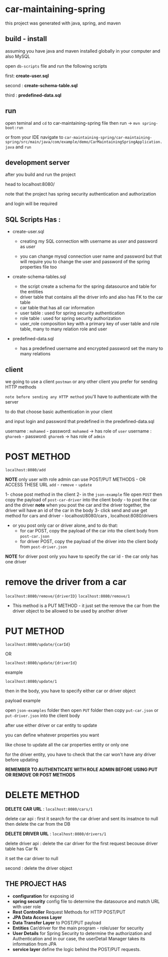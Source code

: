# car-maintaining-spring

this project was generated with java, spring, and maven

## build - install 

assuming you have java and maven installed globally in your computer and also MySQL 

open `db-scripts` file and run the following scripts 

first: **create-user.sql**

second : **create-schema-table.sql**  

third : **predefined-data.sql**

## run 

open teminal and `cd` to car-maintaining-spring file then run -> `mvn spring-boot:run`

or from your IDE navigate to `car-maintaining-spring/car-maintaining-spring/src/main/java/com/example/demo/CarMaintainingSpringApplication.java` and `run`

## development server 

after you build and run the project

head to localhost:8080/ 

note that the project has spring security authentication and authorization 

and login will be required 

## SQL Scripts Has : 

 - create-user.sql 
    - creating my SQL connection with username as *user* and password as *user*

    - you can change mysql connection user name and password but that will require you to change the user and  password of the spring properties file too 

 - create-schema-tables.sql
    - the script create a schema for the spring datasource and table for the entities 
    - driver table that contains all the driver info and also has FK to the car table  
    - car table that has all car information  
    - user table : used for spring security authentication 
    - role table : used for spring security authorization 
    - user_role composition key with a primary key of user table and role table, many to many relation role and user 

 - predefined-data.sql 
    - has a predefined username and encrypted password set the many to many relations  
 


## client 

we going to use a client `postman` or any other client you prefer for sending HTTP methods

`note before sending any HTTP method` you'll have to authenticate with the server 

to do that choose basic authentication in your client 

and input login and password that predefined in the predefined-data.sql

username : `mohamed` - password: `mohamed` ->  has role of `user` 
username : `ghareeb` - password: `ghareeb` ->  has role of `admin` 

# POST METHOD  

`localhost:8080/add`

**NOTE** only user with role admin can use POST/PUT METHODS - OR ACCESS THESE URL `add` - `remove` - `update`

1- chose post method in the client 
2- in the `json-example` file open `POST` then copy the payload of `post-car-driver` into the client body 
    - to post the car and the driver 
    **note** when you post the car and the driver together, the driver will have an id of the car in the body 
3- click send and use get method for cars and driver  - localhost/8080/cars , localhost:8080/drivers

- or you post only car or driver alone, and to do that:
    - for car POST, copy the payload of the car into the client body from `post-car.json`
    - for driver POST, copy the payload of the driver into the client body from `post-driver.json`

**NOTE**
for driver post only you have to specify the car id - the car only has one driver 

# remove the driver from a car  

`localhost:8080/remove/{driverID}`
`localhost:8080/remove/1`

* This method is a PUT METHOD - it just set the remove the car from the driver object to be allowed to be used by another driver 


# PUT METHOD 

`localhost:8080/update/{carId}`

OR

`localhost:8080/update/{driverId}`

example 

`localhost:8080/update/1`

then in the body, you have to specify either car or driver object 

payload example 

open `json-examples` folder then open `PUT` folder then copy `put-car.json` or `put-driver.json` into the client body 

after use either driver or car entity to update 

you can define whatever properties you want 

like chose to update all the car properties entity or only one 

for the driver entity, you have to check that the car won't have any driver before updating 



**REMEMBER TO AUTHENTICATE WITH ROLE ADMIN BEFORE USING PUT OR REMOVE OR POST METHODS**

# DELETE METHOD 

 **DELETE CAR URL** : `localhost:8080/cars/1`

 delete car api : first it search for the car driver and sent its insatnce to null then delete the car from the DB 

 **DELETE DRIVER URL** : `localhost:8080/drivers/1`

 delete driver api : delete the car driver for the first request becouse driver table has Car fk 

 it set the car driver to null 

 second : delete the driver object 


## THE PROJECT HAS 

* **configuration** for exposing id 
* **spring security** config file to determine the datasource and match URL with user role 
* **Rest Controller**  Request Methods for HTTP POST/PUT
* **JPA Data Access Layer** 
* **Data Transfer Layer** to POST/PUT payload 
* **Entities** Car/driver for the main program - role/user for security 
* **User Details** for Spring Security to determine the authorization and Authentication and in our case, the userDetail Manager takes its information from JPA 
* **service layer** define the logic behind the POST/PUT requests.  

